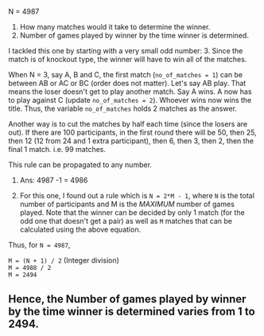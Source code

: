 
N = 4987 
1) How many matches would it take to determine the winner.
2) Number of games played by winner by the time winner is determined. 

I tackled this one by starting with a very small odd number: 3. Since the match is of knockout type, the winner will have to win all of the matches. 

When N = 3, say A, B and C, the first match (`no_of_matches = 1`) can be between AB or AC or BC (order does not matter). Let's say AB play. That means the loser doesn't get to play another match. Say A wins. A now has to play against C (update `no_of_matches = 2`). Whoever wins now wins the title. Thus, the variable `no_of_matches` holds 2 matches as the answer.

Another way is to cut the matches by half each time (since the losers are out). If there are 100 participants, in the first round there will be 50, then 25, then 12 (12 from 24 and 1 extra participant), then 6, then 3, then 2, then the final 1 match. i.e. 99 matches.

This rule can be propagated to any number.
1) Ans: 4987 -1 = 4986

2) For this one, I found out a rule which is `N = 2*M - 1`, where `N` is the total number of participants and M is the *MAXIMUM* number of games played. Note that the winner can be decided by only 1 match (for the odd one that doesn't get a pair) as well as `M` matches that can be calculated using the above equation.

Thus, for `N = 4987`, 

`M = (N + 1) / 2` (Integer division) <br>
`M = 4988 / 2` <br>
`M = 2494`

Hence, the Number of games played by winner by the time winner is determined varies from 1 to 2494.
---